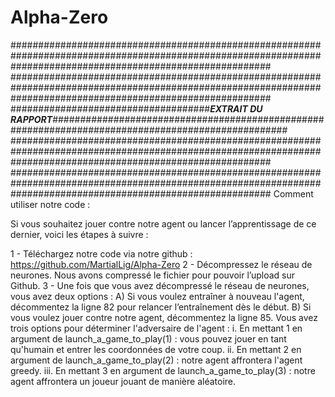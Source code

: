 # Alpha-Zero
###############################################################################################################################################################
###############################################################################################################################################################
####################################***EXTRAIT DU RAPPORT***###################################################################################################
###############################################################################################################################################################
###############################################################################################################################################################
Comment utiliser notre code : 

Si vous souhaitez jouer contre notre agent ou lancer l’apprentissage de ce dernier, voici les étapes à suivre :

1 - Téléchargez notre code via notre github : https://github.com/MartialLig/Alpha-Zero
2 - Décompressez le réseau de neurones. Nous avons compressé le fichier pour pouvoir l’upload sur Github.
3 - Une fois que vous avez décompressé le réseau de neurones, vous avez deux options :
  A) Si vous voulez entraîner à nouveau l'agent, décommentez la ligne 82 pour relancer l’entraînement dès le début.
  B) Si vous voulez jouer contre notre agent, décommentez la ligne 85. Vous avez trois options pour déterminer l'adversaire de l'agent :
    i. En mettant 1 en argument de launch_a_game_to_play(1) : vous pouvez jouer en tant qu'humain et entrer les coordonnées de votre coup.
    ii. En mettant 2 en argument de launch_a_game_to_play(2) : notre agent affrontera l'agent greedy.
    iii. En mettant 3 en argument de launch_a_game_to_play(3) : notre agent affrontera un joueur jouant de manière aléatoire.

